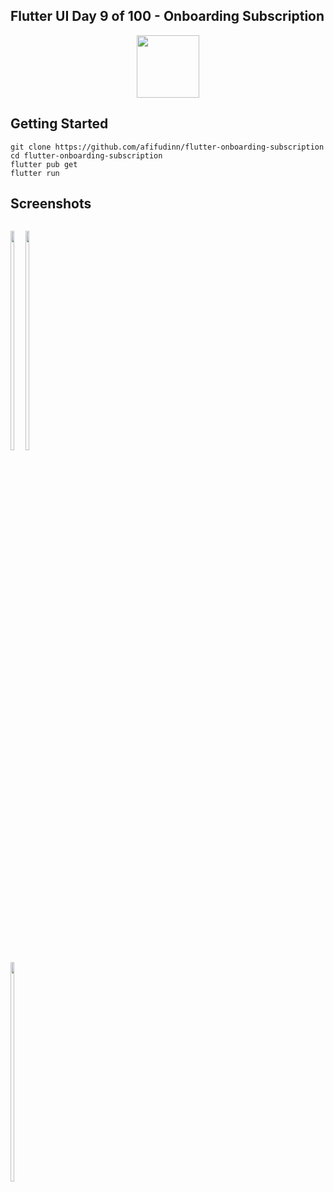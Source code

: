 ## Flutter UI Day 9 of 100 - Onboarding Subscription
<p align="center">
  <img src="https://avatars.githubusercontent.com/u/94339143?v=4" width=100/>
</p>

## Getting Started

```
git clone https://github.com/afifudinn/flutter-onboarding-subscription
cd flutter-onboarding-subscription
flutter pub get
flutter run
```

## Screenshots
<p style="float: left;">
  <img src="https://github.com/afifudinn/flutter-onboarding-subscription/blob/main/screenshots/1.png" width="30%"/>
  <img src="https://github.com/afifudinn/flutter-onboarding-subscription/blob/main/screenshots/2.png" width="30%"/>
  <img src="https://github.com/afifudinn/flutter-onboarding-subscription/blob/main/screenshots/3.png" width="30%"/>
</p>
